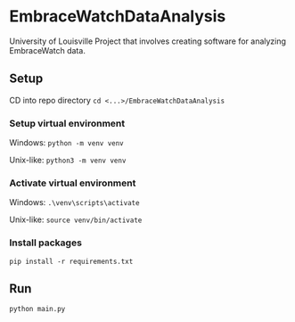 # EmbraceWatchDataAnalysis

University of Louisville Project that involves creating software for analyzing EmbraceWatch data.


## Setup
CD into repo directory
`cd <...>/EmbraceWatchDataAnalysis`

### Setup virtual environment
Windows: `python -m venv venv`

Unix-like: `python3 -m venv venv`

### Activate virtual environment

Windows: `.\venv\scripts\activate`

Unix-like: `source venv/bin/activate`

### Install packages
`pip install -r requirements.txt`

## Run
`python main.py`
